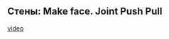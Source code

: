 ## Стены: Make face. Joint Push Pull

[video](https://player.softculture.cc/embed/online/DIK/DIK_1.1.11_L3-4_Walls._Make_Face_Joint_Push_Pull)